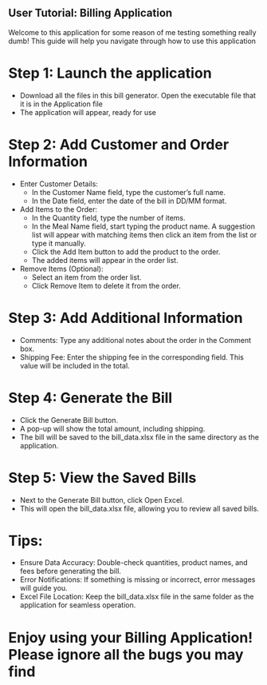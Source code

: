 ## User Tutorial: Billing Application
Welcome to this application for some reason of me testing something really dumb! This guide will help you navigate through how to use this application

# Step 1: Launch the application
  - Download all the files in this bill generator. Open the executable file that it is in the Application file
  - The application will appear, ready for use
# Step 2: Add Customer and Order Information
  - Enter Customer Details:
    * In the Customer Name field, type the customer’s full name.
    * In the Date field, enter the date of the bill in DD/MM format.
  - Add Items to the Order:
    * In the Quantity field, type the number of items.
    * In the Meal Name field, start typing the product name. A suggestion list will appear with matching items then click an item from the list or type it manually.
    * Click the Add Item button to add the product to the order.
    * The added items will appear in the order list.
  - Remove Items (Optional):
    * Select an item from the order list.
    * Click Remove Item to delete it from the order.
# Step 3: Add Additional Information
  - Comments: Type any additional notes about the order in the Comment box.
  - Shipping Fee: Enter the shipping fee in the corresponding field. This value will be included in the total.
# Step 4: Generate the Bill
  - Click the Generate Bill button.
  - A pop-up will show the total amount, including shipping.
  - The bill will be saved to the bill_data.xlsx file in the same directory as the application.
# Step 5: View the Saved Bills
  - Next to the Generate Bill button, click Open Excel.
  - This will open the bill_data.xlsx file, allowing you to review all saved bills.
# Tips:
  - Ensure Data Accuracy: Double-check quantities, product names, and fees before generating the bill.
  - Error Notifications: If something is missing or incorrect, error messages will guide you.
  - Excel File Location: Keep the bill_data.xlsx file in the same folder as the application for seamless operation.

# Enjoy using your Billing Application! Please ignore all the bugs you may find
